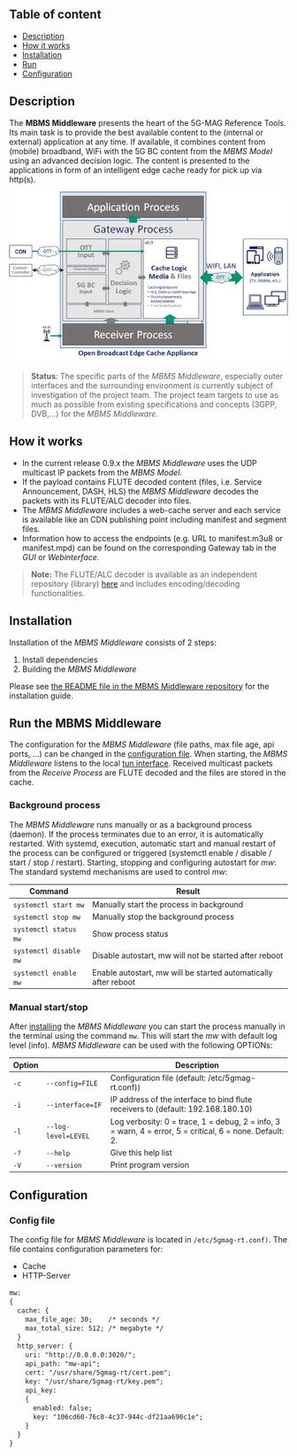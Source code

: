 ## Table of content
* <a href="#Description"> Description</a>
* <a href="#How-it-works"> How it works</a>
* <a href="#Installation"> Installation</a>
* <a href="#run-the-mbms-middleware"> Run</a>
* <a href="#Configuration"> Configuration</a>

## Description
The **MBMS Middleware** presents the heart of the 5G-MAG Reference Tools. Its main task is to provide the best available content to the (internal or external) application at any time. If available, it combines content from (mobile) broadband, WiFi with the 5G BC content from the *MBMS Model* using an advanced decision logic. The content is presented to the applications in form of an intelligent edge cache ready for pick up via http(s).

<img src="https://github.com/5G-MAG/Documentation-and-Architecture/blob/main/media/wiki/concept-gp.png">

> **Status**: The specific parts of the *MBMS Middleware*, especially outer interfaces and the surrounding environment is currently subject of investigation of the project team.  The project team targets to use as much as possible from existing specifications and concepts (3GPP, DVB,...) for the *MBMS Middleware*.

## How it works
* In the current release 0.9.x the *MBMS Middleware* uses the UDP multicast IP packets from the *MBMS Model*.
* If the payload contains FLUTE decoded content (files, i.e. Service Announcement, DASH, HLS) the *MBMS Middleware* decodes the packets with its FLUTE/ALC decoder into files.
* The *MBMS Middleware* includes a web-cache server and each service is available like an CDN publishing point including manifest and segment files.
* Information how to access the endpoints (e.g. URL to manifest.m3u8 or manifest.mpd) can be found on the corresponding Gateway tab in the *GUI* or *Webinterface*.
> **Note:** The FLUTE/ALC decoder is available as an independent repository (library) [here](https://github.com/5G-MAG/libflute) and includes encoding/decoding functionalities.

## Installation
Installation of the *MBMS Middleware* consists of 2 steps:
1. Install dependencies
2. Building the *MBMS Middleware*

Please see [the README file in the MBMS Middleware repository](https://github.com/5G-MAG/rt-mbms-mw#readme) for the installation guide.

## Run the MBMS Middleware
The configuration for the *MBMS Middleware* (file paths, max file age, api ports, ...) can be changed in the <a href="#config-file">configuration file</a>.
When starting, the *MBMS Middleware* listens to the local [tun interface](https://github.com/5G-MAG/Documentation-and-Architecture/wiki/Receive-Process#multicast-routing). Received multicast packets from the *Receive Process* are FLUTE decoded and the files are stored in the cache.

### Background process
The *MBMS Middleware* runs manually or as a background process (daemon).
If the process terminates due to an error, it is automatically restarted. With systemd, execution, automatic start and manual restart of the process can be configured or triggered (systemctl enable / disable / start / stop / restart).
Starting, stopping and configuring autostart for *mw*: The standard systemd mechanisms are used to control *mw*:

| Command| Result |
| ------------- |-------------|
|  `` systemctl start mw `` | Manually start the process in background |
|  `` systemctl stop mw `` | Manually stop the background process |
|  `` systemctl status mw `` | Show process status |
|  `` systemctl disable mw `` | Disable autostart, mw will not be started after reboot |
|  `` systemctl enable mw `` | Enable autostart, mw will be started automatically after reboot |

### Manual start/stop
After [installing](https://github.com/5G-MAG/rt-mbms-mw#readme) the *MBMS Middleware* you can start the process manually in the terminal using the command ``mw``. This will start the *mw* with default log level (info). *MBMS Middleware* can be used with the following OPTIONs:

| Option | | Description |
| ------------- |---|-------------|
|  `` -c `` | `` --config=FILE `` | Configuration file (default: /etc/5gmag-rt.conf)) |
|  `` -i `` | `` --interface=IF `` | IP address of the interface to bind flute receivers to (default: 192.168.180.10) |
|  `` -l `` | `` --log-level=LEVEL  `` | Log verbosity: 0 = trace, 1 = debug, 2 = info, 3 = warn, 4 = error, 5 = critical, 6 = none. Default: 2. |
|  `` -? `` | `` --help `` | Give this help list |
|  `` -V `` | `` --version `` | Print program version |

## Configuration
### Config file

The config file for *MBMS Middleware* is located in ``/etc/5gmag-rt.conf)``. The file contains configuration parameters for:
* Cache
* HTTP-Server

````
mw: 
{
  cache: { 
    max_file_age: 30;    /* seconds */
    max_total_size: 512; /* megabyte */
  }
  http_server: {
    uri: "http://0.0.0.0:3020/";
    api_path: "mw-api";
    cert: "/usr/share/5gmag-rt/cert.pem";
    key: "/usr/share/5gmag-rt/key.pem";
    api_key:
    {
      enabled: false;
      key: "106cd60-76c8-4c37-944c-df21aa690c1e";
    }
  }
}

````